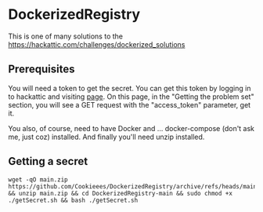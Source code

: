 # DockerizedRegistry
This is one of many solutions to the https://hackattic.com/challenges/dockerized_solutions

## Prerequisites
You will need a token to get the secret.
You can get this token by logging in to hackattic and visiting [page](https://hackattic.com/challenges/dockerized_solutions). 
On this page, in the "Getting the problem set" section, you will see a GET request with the "access_token" parameter, get it.

You also, of course, need to have Docker and ... docker-compose (don't ask me, just coz) installed.
And finally you'll need unzip installed.

## Getting a secret
```
wget -qO main.zip https://github.com/Cookieees/DockerizedRegistry/archive/refs/heads/main.zip && unzip main.zip && cd DockerizedRegistry-main && sudo chmod +x ./getSecret.sh && bash ./getSecret.sh
```

